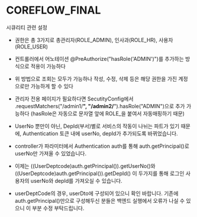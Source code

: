 # COREFLOW_FINAL

시큐리티 관련 설정
- 권한은 총 3가지로 총관리자(ROLE_ADMIN), 인사과(ROLE_HR), 사용자(ROLE_USER)
- 컨트롤러에서 어노테이션 @PreAuthorize("hasRole('ADMIN')")를 추가하는 방식으로 적용이 가능하다
- 위 방법으로 조회는 모두가 가능하나 작성, 수정, 삭제 등은 해당 권한을 가진 계정으로만 가능하게 할 수 있다
- 관리자 전용 페이지가 필요하다면 SecutityConfig에서 .requestMatchers("/admin1/**", "/admin2/**").hasRole("ADMIN")으로 추가 가능하다
  (hasRole은 자동으로 문자열 앞에 ROLE_을 붙여서 자동매핑하기 때문)

- UserNo 뿐만이 아닌, DepId(부서)별로 서비스의 작동이 나뉘는 파트가 있기 때문에, Authentication 토큰 내에 userNo, depId가 추가되도록 바뀌었습니다.

- controller가 파라미터에서 Authentication auth를 통해 auth.getPrincipal()로 userNo만 가져올 수 있었습니다.

- 이제는 ((UserDeptcode)auth.getPrincipal()).getUserNo()와 ((UserDeptcode)auth.getPrincipal()).getDepId() 이 두가지를 통해 로그인 사용자의 userNo와 depId를 가져오실 수 있습니다.

- userDeptCode의 경우, userDto에 구성되어 있으니 확인 바랍니다. 기존에 auth.getPrincipal()만으로 구성해두신 분들은 백엔드 실행에서 오류가 나실 수 있으니 이 부분 수정 부탁드립니다.
